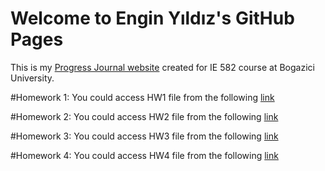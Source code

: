 # Welcome to Engin Yıldız's GitHub Pages

This is my [Progress Journal website](https://bu-ie-582.github.io/fall21-cccenginccc/) created for IE 582 course at Bogazici University.

#Homework 1:
You could access HW1 file from the following [link](https://github.com/BU-IE-582/fall21-cccenginccc/blob/14687a8d5a6e96ab26bd3dcc018163cd4df03d32/files/HW1/output.html)

#Homework 2:
You could access HW2 file from the following [link](https://github.com/BU-IE-582/fall21-cccenginccc/blob/f9eaf792fe2ff1a0c8c3f17b51d6c3a12af8754d/files/HW2/HW2.html)

#Homework 3:
You could access HW3 file from the following [link](https://github.com/BU-IE-582/fall21-cccenginccc/blob/5878fa6d389df2c90e5655cf2ec138bc5ffed0f9/files/HW3/IE-582-HW3.html)

#Homework 4:
You could access HW4 file from the following [link](https://github.com/BU-IE-582/fall21-cccenginccc/blob/cb1f54d495c5b839c311da40a07a6f82572c1369/files/HW4/IE-582-HW4.html)
